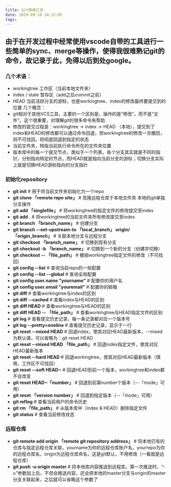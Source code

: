 ```yaml
---
title: Git常用汇总
date: 2019-09-10 14:22:07
tags:
---
```

由于在开发过程中经常使用vscode自带的工具进行一些简单的sync、merge等操作，使得我很难熟记git的命令，故记录于此，免得以后到处google。
---
### 几个术语：
* workingtree 工作区（当前本地文件夹）
* index / state 暂存区（add之后commit之前）
* HEAD 当前活跃分支的游标，也是workingtree、index的修改最终要提交到的位置
几个概念：
* git相对于其他VCS工具，主要的一个区别是，操作的是“修改”，而不是“文件”。这个很重要，对理解git的很多命令有帮助
* 修改的提交过程是：workingtree -> index -> HEAD （本地），提交到了index和HEAD的修改都可以通过命令回退，但workingtree的修改一旦撤回，则不可找回，将彻底回退到指定的状态
* 当前文件夹，特指当前执行命令所在的文件夹位置
* 版本库中的每一个提交节点，类似于一个列表，各个分支其实就是不同的指针，分别指向特定的节点，而HEAD就是指向当前分支的游标；切换分支实际上就是切换HEAD游标指向的分支指针
### 初始化repository
* **git init** # 用于将当前文件夹初始化为一个repo
* **git clone 「remote repo site」** # 克隆远程仓库于本地文件夹
本地的git单独分支操作
* **git add 「singlefile」** # 将workingtree的指定文件的修改提交至index
* **git add .** # 将workingtree的当前文件夹所有修改提交至index
* **git branch 「branch_name」** # 创建分支
* **git branch --set-upstream-to 「local_branch」 origin/「origin_branch」** # 关联本地分支与远程分支
* **git checkout 「branch_name」** # 切换到现有分支
* **git checkout -b 「branch_name」** # 切换到一个新的分支（创建并切换）
* **git checkout -- 「file_path」** # 撤销workingtree指定文件的修改（不可找回）
* **git config --list** # 查询当前repo的一些配置
* **git config --list --global** # 查询全局配置
* **git config user.name "yourname"** # 配置你的用户名
* **git config user.email "youremail"** # 配置你的邮箱
* **git diff** # 查看workingtree与index的区别
* **git diff --cached** # 查看index与HEAD的区别
* **git diff HEAD** # 查看workingtree与HEAD的区别
* **git diff HEAD -- 「file_path」** # 查看workingtree与HEAD指定文件的区别
* **git log** # 查看提交历史记录，每一条记录都对应一个版本号
* **git log --pretty=oneline** # 查看提交历史记录，显示于一行
* **git reset --mixed HEAD** # 回退index，使其对应HEAD最新版本，--mixed为默认值，可以省略为：git reset HEAD
* **git reset --mixed HEAD 「file_path」** # 回退index指定文件，使其对应HEAD最新版本
* **git reset --hard HEAD** # 回退workingtree，使其对应HEAD最新版本（慎用，工作区不可找回）
* **git reset --soft HEAD~** # 回退HEAD到前一个版本，workingtree和index都不会改变
* **git reset HEAD~「number」** # 回退到前第number个版本（--「mode」可用）
* **git reset 「version number」** # 回退到指定版本（--「mode」可用）
* **git reflog** # 查看当前用户的命令历史
* **git rm 「file_path」** # 从版本库中（index & HEAD）删除指定文件
* **git status** # 查看当前修改状态
### 远程仓库
* **git remote add origin 「remote git repository address」** # 将本地已有的仓库与指定远程仓库关联，yourname为你的远程仓库账户名，yourrepo为你的远程仓库名，origin为远程仓库命名，这是git默认，不用修改（一看就是远程仓库）
* **git push -u origin master** # 将本地库内容推送到远程库。第一次推送时，“-u”参数加上后，不但会推送内容，还会把本地的master分支与origin的master分支关联起来，之后就可以省略这个参数了